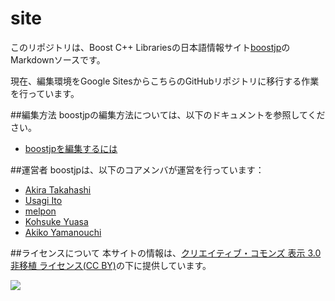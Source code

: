 site
====

このリポジトリは、Boost C++ Librariesの日本語情報サイト[boostjp](https://boostjp.github.io/)のMarkdownソースです。

現在、編集環境をGoogle SitesからこちらのGitHubリポジトリに移行する作業を行っています。


##編集方法
boostjpの編集方法については、以下のドキュメントを参照してください。

* [boostjpを編集するには](/editors_doc/start_editing.md)


##運営者
boostjpは、以下のコアメンバが運営を行っています：

* [Akira Takahashi](https://github.com/faithandbrave/)
* [Usagi Ito](https://github.com/usagi)
* [melpon](https://github.com/melpon)
* [Kohsuke Yuasa](https://github.com/hotwatermorning)
* [Akiko Yamanouchi](https://github.com/h-sao)


##ライセンスについて
本サイトの情報は、[クリエイティブ・コモンズ 表示 3.0 非移植 ライセンス(CC BY)](http://creativecommons.org/licenses/by/3.0/)の下に提供しています。

![](http://i.creativecommons.org/l/by/3.0/88x31.png)

